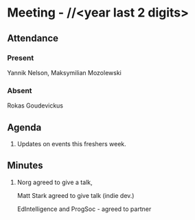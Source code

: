 # Meeting <number> - <day>/<month>/<year last 2 digits>

## Attendance

### Present
Yannik Nelson, Maksymilian Mozolewski

### Absent
Rokas Goudevickus

## Agenda

1. Updates on events this freshers week.

## Minutes

1.
	Norg agreed to give a talk,
	
	Matt Stark agreed to give talk (indie dev.)

	EdIntelligence and ProgSoc - agreed to partner


	

